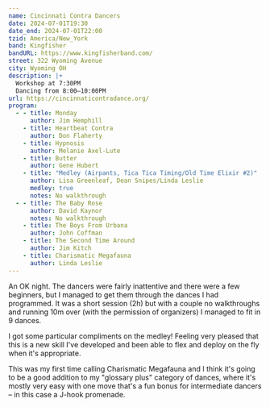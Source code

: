 ```yaml
---
name: Cincinnati Contra Dancers
date: 2024-07-01T19:30
date_end: 2024-07-01T22:00
tzid: America/New_York
band: Kingfisher
bandURL: https://www.kingfisherband.com/
street: 322 Wyoming Avenue
city: Wyoming OH
description: |+
  Workshop at 7:30PM  
  Dancing from 8:00–10:00PM
url: https://cincinnaticontradance.org/
program:
  - - title: Monday
      author: Jim Hemphill
    - title: Heartbeat Contra
      author: Don Flaherty
    - title: Hypnosis
      author: Melanie Axel-Lute
    - title: Butter
      author: Gene Hubert
    - title: "Medley (Airpants, Tica Tica Timing/Old Time Elixir #2)"
      author: Lisa Greenleaf, Dean Snipes/Linda Leslie
      medley: true
      notes: No walkthrough
  - - title: The Baby Rose
      author: David Kaynor
      notes: No walkthrough
    - title: The Boys From Urbana
      author: John Coffman
    - title: The Second Time Around
      author: Jim Kitch
    - title: Charismatic Megafauna
      author: Linda Leslie
---
```


An OK night. The dancers were fairly inattentive and there were a few beginners, but I managed to get them through the dances I had programmed. It was a short session (2h) but with a couple no walkthroughs and running 10m over (with the permission of organizers) I managed to fit in 9 dances.

I got some particular compliments on the medley! Feeling very pleased that this is a new skill I've developed and been able to flex and deploy on the fly when it's appropriate.

This was my first time calling Charismatic Megafauna and I think it's going to be a good addition to my "glossary plus" category of dances, where it's mostly very easy with one move that's a fun bonus for intermediate dancers – in this case a J-hook promenade.
